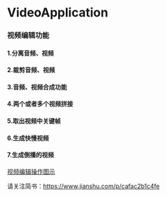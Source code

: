 # VideoApplication
### 视频编辑功能
#### 1.分离音频、视频
#### 2.裁剪音频、视频
#### 3.音频、视频合成功能
#### 4.两个或者多个视频拼接
#### 5.取出视频中关键帧
#### 6.生成快慢视频
#### 7.生成倒播的视频

[视频编辑操作图示](./files/videoEdit.png)

请关注简书：https://www.jianshu.com/p/cafac2b1c4fe
